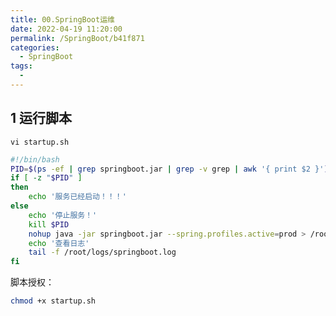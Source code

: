```yaml
---
title: 00.SpringBoot运维
date: 2022-04-19 11:20:00
permalink: /SpringBoot/b41f871
categories: 
  - SpringBoot
tags: 
  - 
---
```


## 1 运行脚本

`vi startup.sh`

```bash
#!/bin/bash
PID=$(ps -ef | grep springboot.jar | grep -v grep | awk '{ print $2 }')
if [ -z "$PID" ]
then
    echo '服务已经启动！！！'
else
    echo '停止服务！'
    kill $PID
    nohup java -jar springboot.jar --spring.profiles.active=prod > /root/logs/springboot.log &
    echo '查看日志'
    tail -f /root/logs/springboot.log
fi
```

脚本授权：

```bash
chmod +x startup.sh
```

